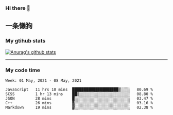 ### Hi there 👋

## 一条懒狗
<!--
**kiss-me-quickly/kiss-me-quickly** is a ✨ _special_ ✨ repository because its `README.md` (this file) appears on your GitHub profile.

Here are some ideas to get you started:

- 🔭 I’m currently working on ...
- 🌱 I’m currently learning ...
- 👯 I’m looking to collaborate on ...
- 🤔 I’m looking for help with ...
- 💬 Ask me about ...
- 📫 How to reach me: ...
- 😄 Pronouns: ...
- ⚡ Fun fact: ...
-->


### My gtihub stats

[![Anurag's github stats](https://github-readme-stats.vercel.app/api?username=kiss-me-quickly)](https://github.com/anuraghazra/github-readme-stats)

***

### My code time

<!--START_SECTION:waka-->
```text
Week: 01 May, 2021 - 08 May, 2021

JavaScript   11 hrs 10 mins  ████████████████████▒░░░░   80.69 % 
SCSS         1 hr 13 mins    ██▒░░░░░░░░░░░░░░░░░░░░░░   08.80 % 
JSON         28 mins         █░░░░░░░░░░░░░░░░░░░░░░░░   03.47 % 
C++          26 mins         ▓░░░░░░░░░░░░░░░░░░░░░░░░   03.16 % 
Markdown     19 mins         ▓░░░░░░░░░░░░░░░░░░░░░░░░   02.38 % 
```
<!--END_SECTION:waka-->

